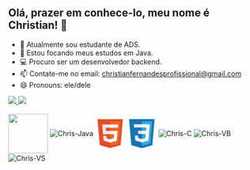 ## Olá, prazer em conhece-lo, meu nome é Christian! 👋 

- 🔭 Atualmente sou estudante de ADS.
- 🎢 Estou focando meus estudos em Java.
- 💻 Procuro ser um desenvolvedor backend.
- 📫 Contate-me no email: christianfernandesprofissional@gmail.com
- 😄 Pronouns: ele/dele


<a href="https://github.com/christianfernandesprofissional/github-readme-stats">
  <img align="top"  src="https://github-readme-stats.vercel.app/api?username=christianfernandesprofissional&show_icons=true&theme=radical" />
  <img align="top-center"  src="https://github-readme-stats.vercel.app/api/top-langs/?username=christianfernandesprofissional&show_icons=true&theme=radical" />
</a>
  <br>

<div style="display: inline_block"><br>

  <img align="center" width="80px" height="80px" background-color="white" height="30" width="40" src="https://cdn.jsdelivr.net/gh/devicons/devicon@latest/icons/java/java-original-wordmark.svg">
  <img align="center" alt="Chris-Java" width="60px" height="60px" src="https://cdn.jsdelivr.net/gh/devicons/devicon@latest/icons/javascript/javascript-original.svg">
  <img align="center" alt="Chris-HTML" height="60" width="60" src="https://raw.githubusercontent.com/devicons/devicon/master/icons/html5/html5-original.svg">
  <img align="center" alt="Chris-CSS" height="60" width="60" src="https://raw.githubusercontent.com/devicons/devicon/master/icons/css3/css3-original.svg">
  <img align="center" alt="Chris-C" height="60" width="60" src="https://cdn.jsdelivr.net/gh/devicons/devicon@latest/icons/c/c-original.svg">
  <img align="center" alt="Chris-VB" height="60" width="60" src="https://cdn.jsdelivr.net/gh/devicons/devicon@latest/icons/visualbasic/visualbasic-original.svg">
    <img align="center" alt="Chris-VS" height="60" width="60" src="https://cdn.jsdelivr.net/gh/devicons/devicon@latest/icons/visualstudio/visualstudio-original.svg">
</div>

<!--
**christianfernandesprofissional/christianfernandesprofissional** is a ✨ _special_ ✨ repository because its `README.md` (this file) appears on your GitHub profile.

Here are some ideas to get you started:

- 🔭 I’m currently working on ...
- 🌱 I’m currently learning ...
- 👯 I’m looking to collaborate on ...
- 🤔 I’m looking for help with ...
- 💬 Ask me about ...
- 📫 How to reach me: ...
- 😄 Pronouns: ...
- ⚡ Fun fact: ...
-->
